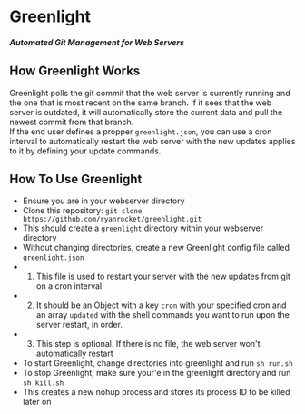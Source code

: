 # Greenlight
##### Automated Git Management for Web Servers

## How Greenlight Works
Greenlight polls the git commit that the web server is currently running and the one that is most recent on the same branch. If it sees that the web server is outdated, it will automatically store
the current data and pull the newest commit from that branch.
<br>
If the end user defines a propper `greenlight.json`, you can use a cron interval to automatically
restart the web server with the new updates applies to it by defining your update commands.

## How To Use Greenlight
- Ensure you are in your webserver directory
- Clone this repository: `git clone https://github.com/ryanrocket/greenlight.git`
- This should create a `greenlight` directory within your webserver directory
- Without changing directories, create a new Greenlight config file called `greenlight.json`
- 1. This file is used to restart your server with the new updates from git on a cron interval
- 2. It should be an Object with a key `cron` with your specified cron and an array `updated` with the shell commands you want to run upon the server restart, in order.
- 3. This step is optional. If there is no file, the web server won't automatically restart
- To start Greenlight, change directories into greenlight and run `sh run.sh`
- To stop Greenlight, make sure your'e in the greenlight directory and run `sh kill.sh`
- This creates a new nohup process and stores its process ID to be killed later on
